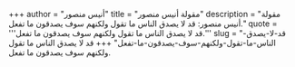 +++
author = "أنيس منصور"
title = "مقولة أنيس منصور"
description = "مقولة أنيس منصور: قد لا يصدق الناس ما تقول ولكنهم سوف يصدقون ما تفعل."
quote = '''قد لا يصدق الناس ما تقول ولكنهم سوف يصدقون ما تفعل.'''
slug = "قد-لا-يصدق-الناس-ما-تقول-ولكنهم-سوف-يصدقون-ما-تفعل"
+++
قد لا يصدق الناس ما تقول ولكنهم سوف يصدقون ما تفعل.
